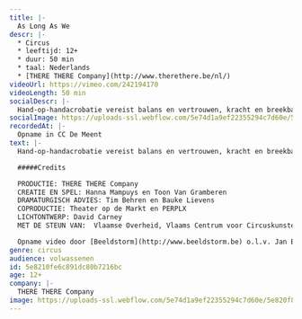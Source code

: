 ```yaml
---
title: |-
  As Long As We
descr: |-
  * Circus
  * leeftijd: 12+
  * duur: 50 min
  * taal: Nederlands
  * [THERE THERE Company](http://www.therethere.be/nl/)
videoUrl: https://vimeo.com/242194170
videoLength: 50 min
socialDescr: |-
  Hand-op-handacrobatie vereist balans en vertrouwen, kracht en breekbaarheid, steun en overgave. Als een beweging foutloos wordt uitgevoerd, zien we enkel perfectie. As long as we toont wat erachter ligt: het eindeloos herhalen, het onvermogen om samen te werken, de soms lachwekkende zinloosheid van het proberen. En af en toe wél het perfecte samenspel. Naast twee artiesten, honderd witte koffiekopjes op scène: net als de lijven, sterk en toch breekbaar.
socialImage: https://uploads-ssl.webflow.com/5e74d1a9ef22355294c7d60e/5e820f8e4bf063c500cf4b0e_As%20long%20as%20we%20-%20Bart%20Grietens-48.jpg
recordedAt: |-
  Opname in CC De Meent
text: |-
  Hand-op-handacrobatie vereist balans en vertrouwen, kracht en breekbaarheid, steun en overgave. Als een beweging foutloos wordt uitgevoerd, zien we enkel perfectie. As long as we toont wat erachter ligt: het eindeloos herhalen, het onvermogen om samen te werken, de soms lachwekkende zinloosheid van het proberen. En af en toe wél het perfecte samenspel. Naast twee artiesten, honderd witte koffiekopjes op scène: net als de lijven, sterk en toch breekbaar.

  #####Credits

  PRODUCTIE: THERE THERE Company
  CREATIE EN SPEL: Hanna Mampuys en Toon Van Gramberen
  DRAMATURGISCH ADVIES: Tim Behren en Bauke Lievens
  COPRODUCTIE: Theater op de Markt en PERPLX
  LICHTONTWERP: David Carney
  MET DE STEUN VAN:  Vlaamse Overheid, Vlaams Centrum voor Circuskunsten, cc de borre, 30CC, Latitude 50, Cultuurcentrum Grote Post, MiraMiro, Vormingscentrum Destelheide

  Opname video door [Beeldstorm](http://www.beeldstorm.be) o.l.v. Jan Bosteels
genre: circus
audience: volwassenen
id: 5e8210fe6c891dc80b7216bc
age: 12+
company: |-
  THERE THERE Company
image: https://uploads-ssl.webflow.com/5e74d1a9ef22355294c7d60e/5e820f8e4bf063c500cf4b0e_As%20long%20as%20we%20-%20Bart%20Grietens-48.jpg
---
```

